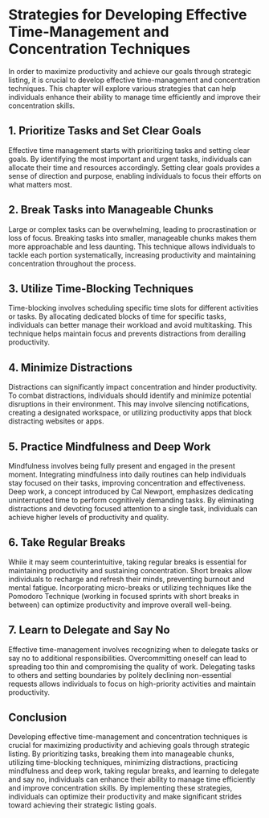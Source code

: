 # Strategies for Developing Effective Time-Management and Concentration Techniques

In order to maximize productivity and achieve our goals through strategic listing, it is crucial to develop effective time-management and concentration techniques. This chapter will explore various strategies that can help individuals enhance their ability to manage time efficiently and improve their concentration skills.

## 1\. Prioritize Tasks and Set Clear Goals

Effective time management starts with prioritizing tasks and setting clear goals. By identifying the most important and urgent tasks, individuals can allocate their time and resources accordingly. Setting clear goals provides a sense of direction and purpose, enabling individuals to focus their efforts on what matters most.

## 2\. Break Tasks into Manageable Chunks

Large or complex tasks can be overwhelming, leading to procrastination or loss of focus. Breaking tasks into smaller, manageable chunks makes them more approachable and less daunting. This technique allows individuals to tackle each portion systematically, increasing productivity and maintaining concentration throughout the process.

## 3\. Utilize Time-Blocking Techniques

Time-blocking involves scheduling specific time slots for different activities or tasks. By allocating dedicated blocks of time for specific tasks, individuals can better manage their workload and avoid multitasking. This technique helps maintain focus and prevents distractions from derailing productivity.

## 4\. Minimize Distractions

Distractions can significantly impact concentration and hinder productivity. To combat distractions, individuals should identify and minimize potential disruptions in their environment. This may involve silencing notifications, creating a designated workspace, or utilizing productivity apps that block distracting websites or apps.

## 5\. Practice Mindfulness and Deep Work

Mindfulness involves being fully present and engaged in the present moment. Integrating mindfulness into daily routines can help individuals stay focused on their tasks, improving concentration and effectiveness. Deep work, a concept introduced by Cal Newport, emphasizes dedicating uninterrupted time to perform cognitively demanding tasks. By eliminating distractions and devoting focused attention to a single task, individuals can achieve higher levels of productivity and quality.

## 6\. Take Regular Breaks

While it may seem counterintuitive, taking regular breaks is essential for maintaining productivity and sustaining concentration. Short breaks allow individuals to recharge and refresh their minds, preventing burnout and mental fatigue. Incorporating micro-breaks or utilizing techniques like the Pomodoro Technique (working in focused sprints with short breaks in between) can optimize productivity and improve overall well-being.

## 7\. Learn to Delegate and Say No

Effective time-management involves recognizing when to delegate tasks or say no to additional responsibilities. Overcommitting oneself can lead to spreading too thin and compromising the quality of work. Delegating tasks to others and setting boundaries by politely declining non-essential requests allows individuals to focus on high-priority activities and maintain productivity.

## Conclusion

Developing effective time-management and concentration techniques is crucial for maximizing productivity and achieving goals through strategic listing. By prioritizing tasks, breaking them into manageable chunks, utilizing time-blocking techniques, minimizing distractions, practicing mindfulness and deep work, taking regular breaks, and learning to delegate and say no, individuals can enhance their ability to manage time efficiently and improve concentration skills. By implementing these strategies, individuals can optimize their productivity and make significant strides toward achieving their strategic listing goals.
